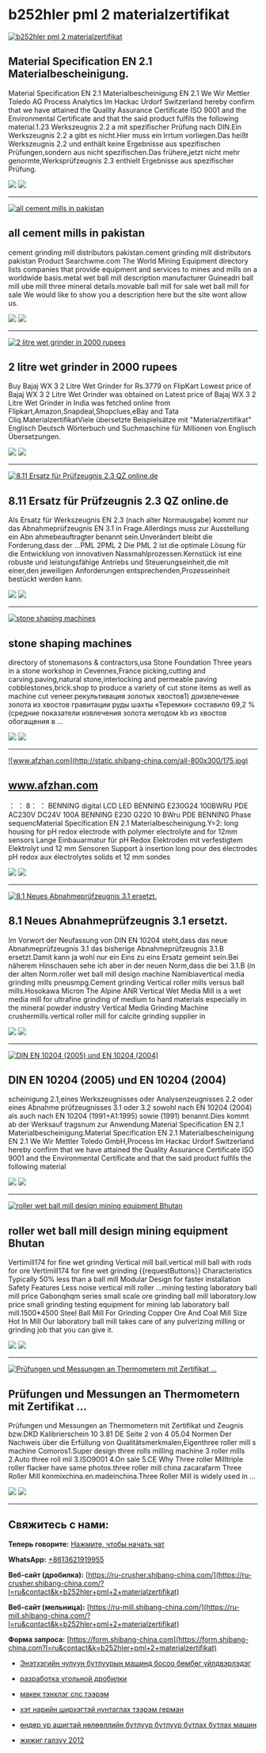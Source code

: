 # b252hler pml 2 materialzertifikat

<a href="https://swt.shibang-china.com/?l=ru&img&k=b252hler+pml+2+materialzertifikat" target="_blank">![b252hler pml 2 materialzertifikat](http://static.shibang-china.com/all-800x300/1249.jpg)</a>

## Material Specification EN 2.1 Materialbescheinigung.
Material Specification EN 2.1 Materialbescheinigung EN 2.1 We Wir Mettler Toledo AG Process Analytics Im Hackac Urdorf Switzerland hereby confirm that we have attained the Quality Assurance Certificate ISO 9001 and the Environmental Certificate and that the said product fulfils the following material.1.23 Werkszeugnis 2.2 a mit spezifischer Pr&#252;fung nach DIN.Ein Werkszeugnis 2.2 a gibt es nicht.Hier muss ein Irrtum vorliegen.Das hei&#223;t Werkszeugnis 2.2 und enth&#228;lt keine Ergebnisse aus spezifischen Pr&#252;fungen,sondern aus nicht spezifischen.Das fr&#252;here,jetzt nicht mehr genormte,Werkspr&#252;fzeugnis 2.3 enthielt Ergebnisse aus spezifischer Pr&#252;fung.


<a href="https://whatsapp.shibangsoft.com/WhatsApp.php" target="_blank" title="WhatsApp">![](http://static.shibang-china.com/icon/whatsapp.png)</a> <a href="https://swt.shibang-china.com/?l=ru&icon&k=b252hler+pml+2+materialzertifikat" target="_blank">![](http://static.shibang-china.com/icon/chat-ru.png)</a>

---

<a href="https://swt.shibang-china.com/?l=ru&img&k=b252hler+pml+2+materialzertifikat" target="_blank">![all cement mills in pakistan](http://static.shibang-china.com/all-800x300/1028.jpg)</a>

## all cement mills in pakistan
cement grinding mill distributors pakistan.cement grinding mill distributors pakistan Product Searchwme.com The World Mining Equipment directory lists companies that provide equipment and services to mines and mills on a worldwide basis.metal wet ball mill description manufacturer Guineadri ball mill ube mill three mineral details.movable ball mill for sale wet ball mill for sale We would like to show you a description here but the site wont allow us.


<a href="https://whatsapp.shibangsoft.com/WhatsApp.php" target="_blank" title="WhatsApp">![](http://static.shibang-china.com/icon/whatsapp.png)</a> <a href="https://swt.shibang-china.com/?l=ru&icon&k=b252hler+pml+2+materialzertifikat" target="_blank">![](http://static.shibang-china.com/icon/chat-ru.png)</a>

---

<a href="https://swt.shibang-china.com/?l=ru&img&k=b252hler+pml+2+materialzertifikat" target="_blank">![2 litre wet grinder in 2000 rupees](http://static.shibang-china.com/all-800x300/350.jpg)</a>

## 2 litre wet grinder in 2000 rupees
Buy Bajaj WX 3 2 Litre Wet Grinder for Rs.3779 on FlipKart Lowest price of Bajaj WX 3 2 Litre Wet Grinder was obtained on Latest price of Bajaj WX 3 2 Litre Wet Grinder in India was fetched online from Flipkart,Amazon,Snapdeal,Shopclues,eBay and Tata Cliq.MaterialzertifikatViele &#252;bersetzte Beispiels&#228;tze mit &quot;Materialzertifikat&quot; Englisch Deutsch W&#246;rterbuch und Suchmaschine f&#252;r Millionen von Englisch &#220;bersetzungen.


<a href="https://whatsapp.shibangsoft.com/WhatsApp.php" target="_blank" title="WhatsApp">![](http://static.shibang-china.com/icon/whatsapp.png)</a> <a href="https://swt.shibang-china.com/?l=ru&icon&k=b252hler+pml+2+materialzertifikat" target="_blank">![](http://static.shibang-china.com/icon/chat-ru.png)</a>

---

<a href="https://swt.shibang-china.com/?l=ru&img&k=b252hler+pml+2+materialzertifikat" target="_blank">![8.11 Ersatz f&#252;r Pr&#252;fzeugnis 2.3 QZ online.de](http://static.shibang-china.com/all-800x300/761.jpg)</a>

## 8.11 Ersatz f&#252;r Pr&#252;fzeugnis 2.3 QZ online.de
Als Ersatz f&#252;r Werkszeugnis EN 2.3 (nach alter Normausgabe) kommt nur das Abnahmepr&#252;fzeugnis EN 3.1 in Frage.Allerdings muss zur Ausstellung ein Abn ahmebeauftragter benannt sein.Unver&#228;ndert bleibt die Forderung,dass der …PML 2PML 2 Die PML 2 ist die optimale L&#246;sung f&#252;r die Entwicklung von innovativen Nassmahlprozessen.Kernst&#252;ck ist eine robuste und leistungsf&#228;hige Antriebs und Steuerungseinheit,die mit einer,den jeweiligen Anforderungen entsprechenden,Prozesseinheit best&#252;ckt werden kann.


<a href="https://whatsapp.shibangsoft.com/WhatsApp.php" target="_blank" title="WhatsApp">![](http://static.shibang-china.com/icon/whatsapp.png)</a> <a href="https://swt.shibang-china.com/?l=ru&icon&k=b252hler+pml+2+materialzertifikat" target="_blank">![](http://static.shibang-china.com/icon/chat-ru.png)</a>

---

<a href="https://swt.shibang-china.com/?l=ru&img&k=b252hler+pml+2+materialzertifikat" target="_blank">![stone shaping machines](http://static.shibang-china.com/all-800x300/530.jpg)</a>

## stone shaping machines
directory of stonemasons &amp; contractors,usa Stone Foundation Three years in a stone workshop in Cevennes,France picking,cutting and carving.paving,natural stone,interlocking and permeable paving cobblestones,brick.shop to produce a variety of cut stone items as well as machine cut veneer.рекультивация золотых хвостов1) доизвлечение золота из хвостов гравитации руды шахты &#171;Теремки&#187; составило 69,2 % (средние показатели извлечения золота методом kb из хвостов обогащения в …


<a href="https://whatsapp.shibangsoft.com/WhatsApp.php" target="_blank" title="WhatsApp">![](http://static.shibang-china.com/icon/whatsapp.png)</a> <a href="https://swt.shibang-china.com/?l=ru&icon&k=b252hler+pml+2+materialzertifikat" target="_blank">![](http://static.shibang-china.com/icon/chat-ru.png)</a>

---

<a href="https://swt.shibang-china.com/?l=ru&img&k=b252hler+pml+2+materialzertifikat" target="_blank">![www.afzhan.com](http://static.shibang-china.com/all-800x300/175.jpg)</a>

## www.afzhan.com
： ： 8： ： BENNING digital LCD LED BENNING E230G24 100BWRU PDE AC230V DC24V 100A BENNING E230 G220 10 BWru PDE BENNING Phase sequencMaterial Specification EN 2.1 Materialbescheinigung.Y=2: long housing for pH redox electrode with polymer electrolyte and for 12mm sensors Lange Einbauarmatur f&#252;r pH Redox Elektroden mit verfestigtem Elektrolyt und 12 mm Sensoren Support &#224; insertion long pour des &#233;lectrodes pH redox aux &#233;lectrolytes solids et 12 mm sondes


<a href="https://whatsapp.shibangsoft.com/WhatsApp.php" target="_blank" title="WhatsApp">![](http://static.shibang-china.com/icon/whatsapp.png)</a> <a href="https://swt.shibang-china.com/?l=ru&icon&k=b252hler+pml+2+materialzertifikat" target="_blank">![](http://static.shibang-china.com/icon/chat-ru.png)</a>

---

<a href="https://swt.shibang-china.com/?l=ru&img&k=b252hler+pml+2+materialzertifikat" target="_blank">![8.1 Neues Abnahmepr&#252;fzeugnis 3.1 ersetzt.](http://static.shibang-china.com/all-800x300/852.jpg)</a>

## 8.1 Neues Abnahmepr&#252;fzeugnis 3.1 ersetzt.
Im Vorwort der Neufassung von DIN EN 10204 steht,dass das neue Abnahmepr&#252;fzeugnis 3.1 das bisherige Abnahmepr&#252;fzeugnis 3.1.B ersetzt.Damit kann ja wohl nur ein Eins zu eins Ersatz gemeint sein.Bei n&#228;herem Hinschauen sehe ich aber in der neuen Norm,dass die bei 3.1.B (in der alten Norm.roller wet ball mill design machine Namibiavertical media grinding mills pneusmpg.Cement grinding Vertical roller mills versus ball mills.Hosokawa Micron The Alpine ANR Vertical Wet Media Mill is a wet media mill for ultrafine grinding of medium to hard materials especially in the mineral powder industry Vertical Media Grinding Machine crushermills.vertical roller mill for calcite grinding supplier in


<a href="https://whatsapp.shibangsoft.com/WhatsApp.php" target="_blank" title="WhatsApp">![](http://static.shibang-china.com/icon/whatsapp.png)</a> <a href="https://swt.shibang-china.com/?l=ru&icon&k=b252hler+pml+2+materialzertifikat" target="_blank">![](http://static.shibang-china.com/icon/chat-ru.png)</a>

---

<a href="https://swt.shibang-china.com/?l=ru&img&k=b252hler+pml+2+materialzertifikat" target="_blank">![DIN EN 10204 (2005) und EN 10204 (2004)](http://static.shibang-china.com/all-800x300/1461.jpg)</a>

## DIN EN 10204 (2005) und EN 10204 (2004)
scheinigung 2.1,eines Werkszeugnisses oder Analysenzeugnisses 2.2 oder eines Abnahme pr&#252;fzeugnisses 3.1 oder 3.2 sowohl nach EN 10204 (2004) als auch nach EN 10204 (1991+A1:1995) sowie (1991) benannt.Dies kommt ab der Werksauf tragsnum zur Anwendung.Material Specification EN 2.1 Materialbescheinigung.Material Specification EN 2.1 Materialbescheinigung EN 2.1 We Wir Mettler Toledo GmbH,Process Im Hackac Urdorf Switzerland hereby confirm that we have attained the Quality Assurance Certificate ISO 9001 and the Environmental Certificate and that the said product fulfils the following material


<a href="https://whatsapp.shibangsoft.com/WhatsApp.php" target="_blank" title="WhatsApp">![](http://static.shibang-china.com/icon/whatsapp.png)</a> <a href="https://swt.shibang-china.com/?l=ru&icon&k=b252hler+pml+2+materialzertifikat" target="_blank">![](http://static.shibang-china.com/icon/chat-ru.png)</a>

---

<a href="https://swt.shibang-china.com/?l=ru&img&k=b252hler+pml+2+materialzertifikat" target="_blank">![roller wet ball mill design mining equipment Bhutan](http://static.shibang-china.com/all-800x300/378.jpg)</a>

## roller wet ball mill design mining equipment Bhutan
Vertimill174 for fine wet grinding Vertical mill ball.vertical mill ball with rods for ore Vertimill174 for fine wet grinding {{requestButtons}} Characteristics Typically 50% less than a ball mill Modular Design for faster installation Safety Features Less noise vertical mill roller …mining testing laboratory ball mill price Gabonqhqm series small scale ore grinding ball mill laboratory.low price small grinding testing equipment for mining lab laboratory ball mill.1500*4500 Steel Ball Mill For Grinding Copper Ore And Coal Mill Size Hot In Mill Our laboratory ball mill takes care of any pulverizing milling or grinding job that you can give it.


<a href="https://whatsapp.shibangsoft.com/WhatsApp.php" target="_blank" title="WhatsApp">![](http://static.shibang-china.com/icon/whatsapp.png)</a> <a href="https://swt.shibang-china.com/?l=ru&icon&k=b252hler+pml+2+materialzertifikat" target="_blank">![](http://static.shibang-china.com/icon/chat-ru.png)</a>

---

<a href="https://swt.shibang-china.com/?l=ru&img&k=b252hler+pml+2+materialzertifikat" target="_blank">![Pr&#252;fungen und Messungen an Thermometern mit Zertifikat …](http://static.shibang-china.com/all-800x300/678.jpg)</a>

## Pr&#252;fungen und Messungen an Thermometern mit Zertifikat …
Pr&#252;fungen und Messungen an Thermometern mit Zertifikat und Zeugnis bzw.DKD Kalibrierschein 10 3.81 DE Seite 2 von 4 05.04 Normen Der Nachweis &#252;ber die Erf&#252;llung von Qualit&#228;tsmerkmalen,Eigenthree roller mill s machine Comoros1.Super design three rolls milling machine 3 roller mills 2.Auto three roll mil 3.ISO9001 4.On sale 5.CE Why Three roller Milltriple roller flacker have same photos.three roller mill china zacarafarm Three Roller Mill konmixchina.en.madeinchina.Three Roller Mill is widely used in …


<a href="https://whatsapp.shibangsoft.com/WhatsApp.php" target="_blank" title="WhatsApp">![](http://static.shibang-china.com/icon/whatsapp.png)</a> <a href="https://swt.shibang-china.com/?l=ru&icon&k=b252hler+pml+2+materialzertifikat" target="_blank">![](http://static.shibang-china.com/icon/chat-ru.png)</a>

---
## Свяжитесь с нами:

**Теперь говорите:** [Нажмите, чтобы начать чат](https://swt.shibang-china.com?l=ru&contact&k=b252hler+pml+2+materialzertifikat)

**WhatsApp:**  [+8613621919955](https://whatsapp.shibangsoft.com/WhatsApp.php)

**Веб-сайт (дробилка):** [https://ru-crusher.shibang-china.com/](https://ru-crusher.shibang-china.com/?l=ru&contact&k=b252hler+pml+2+materialzertifikat)

**Веб-сайт (мельница):** [https://ru-mill.shibang-china.com/](https://ru-mill.shibang-china.com/?l=ru&contact&k=b252hler+pml+2+materialzertifikat)

**Форма запроса:** [https://form.shibang-china.com](https://form.shibang-china.com?l=ru&contact&k=b252hler+pml+2+materialzertifikat)

* [Энэтхэгийн чулуун бутлуурын машинд босоо бөмбөг үйлдвэрлэдэг](../128/%D0%AD%D0%BD%D1%8D%D1%82%D1%85%D1%8D%D0%B3%D0%B8%D0%B9%D0%BD%20%D1%87%D1%83%D0%BB%D1%83%D1%83%D0%BD%20%D0%B1%D1%83%D1%82%D0%BB%D1%83%D1%83%D1%80%D1%8B%D0%BD%20%D0%BC%D0%B0%D1%88%D0%B8%D0%BD%D0%B4%20%D0%B1%D0%BE%D1%81%D0%BE%D0%BE%20%D0%B1%D3%A9%D0%BC%D0%B1%D3%A9%D0%B3%20%D2%AF%D0%B9%D0%BB%D0%B4%D0%B2%D1%8D%D1%80%D0%BB%D1%8D%D0%B4%D1%8D%D0%B3.md)

* [разработка угольной дробилки](../130/%D1%80%D0%B0%D0%B7%D1%80%D0%B0%D0%B1%D0%BE%D1%82%D0%BA%D0%B0%20%D1%83%D0%B3%D0%BE%D0%BB%D1%8C%D0%BD%D0%BE%D0%B9%20%D0%B4%D1%80%D0%BE%D0%B1%D0%B8%D0%BB%D0%BA%D0%B8.md)

* [макек тэнхлэг cnc тээрэм](../130/%D0%BC%D0%B0%D0%BA%D0%B5%D0%BA%20%D1%82%D1%8D%D0%BD%D1%85%D0%BB%D1%8D%D0%B3%20cnc%20%D1%82%D1%8D%D1%8D%D1%80%D1%8D%D0%BC.md)

* [хэт нарийн ширхэгтэй нунтаглах тээрэм герман](../126/%D1%85%D1%8D%D1%82%20%D0%BD%D0%B0%D1%80%D0%B8%D0%B9%D0%BD%20%D1%88%D0%B8%D1%80%D1%85%D1%8D%D0%B3%D1%82%D1%8D%D0%B9%20%D0%BD%D1%83%D0%BD%D1%82%D0%B0%D0%B3%D0%BB%D0%B0%D1%85%20%D1%82%D1%8D%D1%8D%D1%80%D1%8D%D0%BC%20%D0%B3%D0%B5%D1%80%D0%BC%D0%B0%D0%BD.md)

* [өндөр үр ашигтай нөлөөллийн бутлуур бутлуур бутлах бутлах машин](../128/%D3%A9%D0%BD%D0%B4%D3%A9%D1%80%20%D2%AF%D1%80%20%D0%B0%D1%88%D0%B8%D0%B3%D1%82%D0%B0%D0%B9%20%D0%BD%D3%A9%D0%BB%D3%A9%D3%A9%D0%BB%D0%BB%D0%B8%D0%B9%D0%BD%20%D0%B1%D1%83%D1%82%D0%BB%D1%83%D1%83%D1%80%20%D0%B1%D1%83%D1%82%D0%BB%D1%83%D1%83%D1%80%20%D0%B1%D1%83%D1%82%D0%BB%D0%B0%D1%85%20%D0%B1%D1%83%D1%82%D0%BB%D0%B0%D1%85%20%D0%BC%D0%B0%D1%88%D0%B8%D0%BD.md)

* [жижиг галзуу 2012](../130/%D0%B6%D0%B8%D0%B6%D0%B8%D0%B3%20%D0%B3%D0%B0%D0%BB%D0%B7%D1%83%D1%83%202012.md)